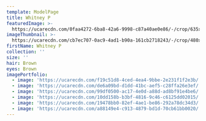 ```yaml
---
template: ModelPage
title: Whitney P
featuredImage: >-
  https://ucarecdn.com/0faa4272-6ba8-42a6-9998-c87a40ae0e86/-/crop/635x333/0,256/-/preview/
imageThumbnail: >-
  https://ucarecdn.com/cb7ec707-0ac9-4ad1-b90a-161cb2718243/-/crop/480x689/92,210/-/preview/
firstName: Whitney P
collection: ''
size: ''
hair: Brown
eyes: Brown
imagePortfolio:
  - image: 'https://ucarecdn.com/f19c51d8-4ced-4ea4-9bbe-2e231f1f2e3b/'
  - image: 'https://ucarecdn.com/de6a09bd-d1dd-41bc-aef5-c28ffa26e3ef/'
  - image: 'https://ucarecdn.com/99df0500-ac17-4e0d-a88d-ad8bf91e4be6/'
  - image: 'https://ucarecdn.com/10dd158b-b3bf-4816-9c46-c6125dd02015/'
  - image: 'https://ucarecdn.com/19478bb0-82ef-4ae1-be86-292a78dc34d3/'
  - image: 'https://ucarecdn.com/a88149e4-c913-4879-bd1d-70cb61bb0020/'
---
```


